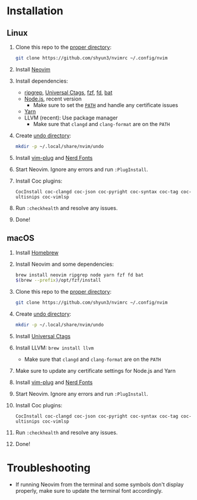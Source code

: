 # Installation

## Linux

1. Clone this repo to the [proper directory][nvim-config-dir]:
    ```bash
    git clone https://github.com/shyun3/nvimrc ~/.config/nvim
    ```

1. Install [Neovim][nvim-linux]
   
1. Install dependencies:
    * [ripgrep][], [Universal Ctags][], [fzf][], [fd][], [bat][]
    * [Node.js](https://nodejs.org/en/), recent version
        * Make sure to set the [`PATH`][node-install] and handle any
          certificate issues
    * [Yarn](https://yarnpkg.com/getting-started/install)
    * LLVM (recent): Use package manager
        * Make sure that `clangd` and `clang-format` are on the `PATH`
    
1. Create [undo directory][nvim-undo-dir]:
    ```bash
    mkdir -p ~/.local/share/nvim/undo
    ```

1. Install [vim-plug][] and [Nerd Fonts][]

1. Start Neovim. Ignore any errors and run `:PlugInstall`.

1. Install Coc plugins:
    ```
    CocInstall coc-clangd coc-json coc-pyright coc-syntax coc-tag coc-ultisnips coc-vimlsp
    ```

1. Run `:checkhealth` and resolve any issues.

1. Done!

## macOS

1. Install [Homebrew](https://brew.sh)

1. Install Neovim and some dependencies:
    ```bash
    brew install neovim ripgrep node yarn fzf fd bat
    $(brew --prefix)/opt/fzf/install
    ```

1. Clone this repo to the [proper directory][nvim-config-dir]:
    ```bash
    git clone https://github.com/shyun3/nvimrc ~/.config/nvim
    ```
    
1. Create [undo directory][nvim-undo-dir]:
    ```bash
    mkdir -p ~/.local/share/nvim/undo
    ```
    
1. Install [Universal Ctags][mac-univ-ctags]
    
1. Install LLVM: `brew install llvm`
    * Make sure that `clangd` and `clang-format` are on the `PATH`
    
1. Make sure to update any certificate settings for Node.js and Yarn

1. Install [vim-plug][] and [Nerd Fonts][]

1. Start Neovim. Ignore any errors and run `:PlugInstall`.

1. Install Coc plugins:
    ```
    CocInstall coc-clangd coc-json coc-pyright coc-syntax coc-tag coc-ultisnips coc-vimlsp
    ```

1. Run `:checkhealth` and resolve any issues.

1. Done!

# Troubleshooting

* If running Neovim from the terminal and some symbols don't display
  properly, make sure to update the terminal font accordingly.

[nvim-linux]: https://github.com/neovim/neovim/wiki/Installing-Neovim#linux
[ripgrep]: https://github.com/BurntSushi/ripgrep#installation
[Universal Ctags]: https://github.com/universal-ctags/ctags
[node-install]: https://github.com/nodejs/help/wiki/Installation
[vim-plug]: https://github.com/junegunn/vim-plug#neovim
[Nerd Fonts]: https://github.com/ryanoasis/nerd-fonts#tldr
[nvim-config-dir]: https://neovim.io/doc/user/starting.html#config
[mac-univ-ctags]: https://github.com/universal-ctags/homebrew-universal-ctags
[nvim-undo-dir]: https://neovim.io/doc/user/options.html#'undodir'
[fzf]: https://github.com/junegunn/fzf#installation
[fd]: https://github.com/sharkdp/fd#installation
[bat]: https://github.com/sharkdp/bat#installation
